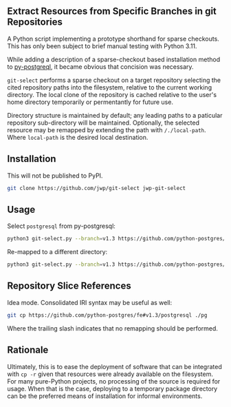 ## Extract Resources from Specific Branches in git Repositories

A Python script implementing a prototype shorthand for sparse checkouts.
This has only been subject to brief manual testing with Python 3.11.

While adding a description of a sparse-checkout based installation method to
[py-postgreql](https://github.com/python-postgres/fe), it became obvious that
concision was necessary.

`git-select` performs a sparse checkout on a target repository selecting the cited repository
paths into the filesystem, relative to the current working directory.
The local clone of the repository is cached relative to the user's home directory temporarily
or permentantly for future use.

Directory structure is maintained by default; any leading paths to a paticular repository
sub-directory will be maintained. Optionally, the selected resource may be remapped by
extending the path with `/./local-path`. Where `local-path` is the desired local destination.

## Installation

This will not be published to PyPI.

```bash
git clone https://github.com/jwp/git-select jwp-git-select
```

## Usage

Select `postgresql` from py-postgresql:

```bash
python3 git-select.py --branch=v1.3 https://github.com/python-postgres/fe postgresql
```

Re-mapped to a different directory:

```bash
python3 git-select.py --branch=v1.3 https://github.com/python-postgres/fe postgresql/./pg
```

## Repository Slice References

Idea mode. Consolidated IRI syntax may be useful as well:

```bash
git cp https://github.com/python-postgres/fe#v1.3/postgresql ./pg
```

Where the trailing slash indicates that no remapping should be performed.

## Rationale

Ultimately, this is to ease the deployment of software that can be integrated with `cp -r` given
that resources were already available on the filesystem. For many pure-Python projects, no
processing of the source is required for usage. When that is the case, deploying to a temporary
package directory can be the preferred means of installation for informal environments.
